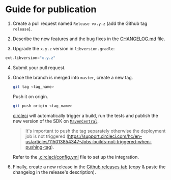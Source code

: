 # Guide for publication

1. Create a pull request named `Release vx.y.z` (add the Github tag `release`).

2. Describe the new features and the bug fixes in the [CHANGELOG.md](CHANGELOG.md) file.

3. Upgrade the `x.y.z` version in `libversion.gradle`:

```groovy
ext.libversion="x.y.z"
```

4. Submit your pull request.

5. Once the branch is merged into `master`, create a new tag.

    ```sh
    git tag <tag_name> 
    ```
    
    Push it on origin.
   
    ```sh
    git push origin <tag_name> 
    ```

    [circleci](https://circleci.com/gh/ReachFive/identity-android-sdk) will automatically trigger a build, run the tests and publish the new version of the SDK on [`MavenCentral`](https://search.maven.org/search?q=g:co.reachfive.identity).
    
    > It's important to push the tag separately otherwise the deployment job is not triggered (https://support.circleci.com/hc/en-us/articles/115013854347-Jobs-builds-not-triggered-when-pushing-tag).

    Refer to the [.circleci/config.yml](.circleci/config.yml) file to set up the integration.

6.  Finally, create a new release in the [Github releases tab](https://github.com/ReachFive/identity-android-sdk/releases) (copy & paste the changelog in the release's description).
